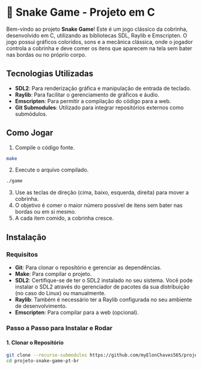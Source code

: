 # 🐍 Snake Game - Projeto em C

Bem-vindo ao projeto **Snake Game**! Este é um jogo clássico da cobrinha, desenvolvido em C, utilizando as bibliotecas SDL, Raylib e Emscripten. O jogo possui gráficos coloridos, sons e a mecânica clássica, onde o jogador controla a cobrinha e deve comer os itens que aparecem na tela sem bater nas bordas ou no próprio corpo.

## Tecnologias Utilizadas

- **SDL2**: Para renderização gráfica e manipulação de entrada de teclado.
- **Raylib**: Para facilitar o gerenciamento de gráficos e áudio.
- **Emscripten**: Para permitir a compilação do código para a web.
- **Git Submodules**: Utilizado para integrar repositórios externos como submódulos.

## Como Jogar

1. Compile o código fonte.

```bash
make

```
2. Execute o arquivo compilado.

```bash
./game

```

3. Use as teclas de direção (cima, baixo, esquerda, direita) para mover a cobrinha.
4. O objetivo é comer o maior número possível de itens sem bater nas bordas ou em si mesmo.
5. A cada item comido, a cobrinha cresce.

## Instalação

### Requisitos

- **Git**: Para clonar o repositório e gerenciar as dependências.
- **Make**: Para compilar o projeto.
- **SDL2**: Certifique-se de ter o SDL2 instalado no seu sistema. Você pode instalar o SDL2 através do gerenciador de pacotes da sua distribuição (no caso do Linux) ou manualmente.
- **Raylib**: Também é necessário ter a Raylib configurada no seu ambiente de desenvolvimento.
- **Emscripten**: Para compilar para a web (opcional).

### Passo a Passo para Instalar e Rodar

#### 1. Clonar o Repositório

```bash
git clone --recurse-submodules https://github.com/myElonChaves565/projeto-snake-game-pt-br.git
cd projeto-snake-game-pt-br
